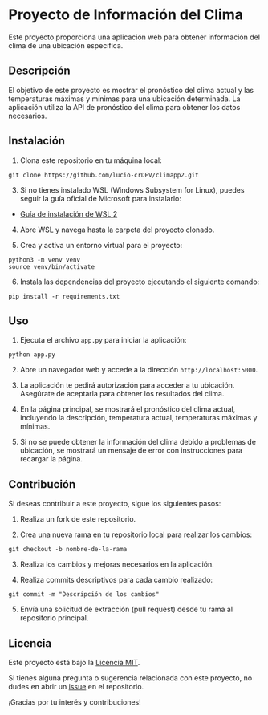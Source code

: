 # Proyecto de Información del Clima

Este proyecto proporciona una aplicación web para obtener información del clima de una ubicación específica.

## Descripción

El objetivo de este proyecto es mostrar el pronóstico del clima actual y las temperaturas máximas y mínimas para una ubicación determinada. 
La aplicación utiliza la API de pronóstico del clima para obtener los datos necesarios.

## Instalación

1. Clona este repositorio en tu máquina local:
```
git clone https://github.com/lucio-crDEV/climapp2.git
```
3. Si no tienes instalado WSL (Windows Subsystem for Linux), puedes seguir la guía oficial de Microsoft para instalarlo:
- [Guía de instalación de WSL 2](https://docs.microsoft.com/en-us/windows/wsl/install-win10)

4. Abre WSL y navega hasta la carpeta del proyecto clonado.

5. Crea y activa un entorno virtual para el proyecto:
```
python3 -m venv venv
source venv/bin/activate
```
6. Instala las dependencias del proyecto ejecutando el siguiente comando:
```
pip install -r requirements.txt
```

## Uso

1. Ejecuta el archivo `app.py` para iniciar la aplicación:
```
python app.py
```

2. Abre un navegador web y accede a la dirección `http://localhost:5000`.

3. La aplicación te pedirá autorización para acceder a tu ubicación. Asegúrate de aceptarla para obtener los resultados del clima.

4. En la página principal, se mostrará el pronóstico del clima actual, incluyendo la descripción, temperatura actual, temperaturas máximas y mínimas.

5. Si no se puede obtener la información del clima debido a problemas de ubicación, se mostrará un mensaje de error con instrucciones para recargar la página.

## Contribución

Si deseas contribuir a este proyecto, sigue los siguientes pasos:

1. Realiza un fork de este repositorio.

2. Crea una nueva rama en tu repositorio local para realizar los cambios:
```
git checkout -b nombre-de-la-rama
```

3. Realiza los cambios y mejoras necesarios en la aplicación.

4. Realiza commits descriptivos para cada cambio realizado:
```
git commit -m "Descripción de los cambios"
```

5. Envía una solicitud de extracción (pull request) desde tu rama al repositorio principal.

## Licencia

Este proyecto está bajo la [Licencia MIT](LICENSE).

Si tienes alguna pregunta o sugerencia relacionada con este proyecto, no dudes en abrir un [issue](https://github.com/lucio-crDEV/climapp2/issues) en el repositorio.

¡Gracias por tu interés y contribuciones!
